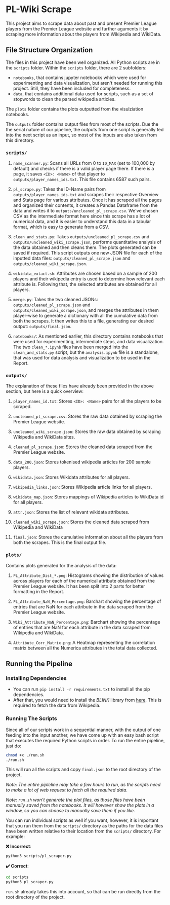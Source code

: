 # PL-Wiki Scrape

This project aims to scrape data about past and present Premier League players from the Premier League website and further aguments it by scraping more information about the players from Wikipedia and WikiData.

## File Structure Organization

The files in this project have been well organized. All Python scripts are in the `scripts` folder. Within the `scripts` folder, there are 2 subfolders:
- `notebooks`, that contains jupyter notebooks which were used for experimenting and data visualization, but aren't needed for running this project. Still, they have been included for completeness.
- `data`, that contains additional data used for scripts, such as a set of stopwords to clean the parsed wikipedia articles.

The `plots` folder contains the plots outputted from the visulziation notebooks.

The `outputs` folder contains output files from most of the scripts. Due the the serial nature of our pipeline, the outputs from one script is generally fed into the next script as an input, so most of the inputs are also taken from this directory.

### `scripts/`

1. `name_scanner.py`: Scans all URLs from 0 to `ID_MAX` (set to 100,000 by default) and checks if there is a valid player page there. If there is a page, it saves `<ID>: <Name>` of that player to `outputs/player_names_ids.txt`. This file contains 6587 such pairs.

2. `pl_scrape.py`: Takes the ID-Name pairs from `outputs/player_names_ids.txt` and scrapes their respective Overview and Stats page for various attributes. Once it has scraped all the pages and organized their contents, it creates a Pandas Dataframe from the data and writes it to `outputs/uncleaned_pl_scrape.csv`. We've chosen CSV as the intermediate format here since this scrape has a lot of numerical data, and it is easier to understand this data in a tabular format, which is easy to generate from a CSV.

3. `clean_and_stats.py`: Takes `outputs/uncleaned_pl_scrape.csv` and `outputs/uncleaned_wiki_scrape.json`, performs quantitative analysis of the data obtained and then cleans them. The plots generated can be saved if required. This script outputs one new JSON file for each of the inputted data files: `outputs/cleaned_pl_scrape.json` and `outputs/cleaned_wiki_scrape.json`.

4. `wikidata_extact.sh`: Attributes are chosen based on a sample of 200 players and their wikipedia entry is used to determine how relevant each attribute is. Following that, the selected attributes are obtained for all players.

5. `merge.py`: Takes the two cleaned JSONs: `outputs/cleaned_pl_scrape.json` and `outputs/cleaned_wiki_scrape.json`, and merges the attributes in them player-wise to generate a dictionary with all the cumulative data from both the scrapes. It then writes this to a file, generating our desired output: `outputs/final.json`.

6. `notebooks/`: As mentioned earlier, this directory contains notebooks that were used for experimenting, intermediate steps, and data visualization. The two `clean_*.ipynb` files have been merged into the `clean_and_stats.py` script, but the `analysis.ipynb` file is a standalone, that was used for data analysis and visualization to be used in the Report.

### `outputs/`

The explanation of these files have already been provided in the above section, but here is a quick overview:

1. `player_names_id.txt`: Stores `<ID>: <Name>` pairs for all the players to be scraped.

2. `uncleaned_pl_scrape.csv`: Stores the raw data obtained by scraping the Premier League website.

3. `uncleaned_wiki_scrape.json`: Stores the raw data obtained by scraping Wikipedia and WikiData sites.

4. `cleaned_pl_scrape.json`: Stores the cleaned data scraped from the Premier League website.

5. `data_200.json`: Stores tokenised wikipedia articles for 200 sample players.

6. `wikidata.json`: Stores Wikidata attributes for all players.

7. `wikipedia_links.json`: Stores Wikipedia article links for all players.

8. `wikidata_map.json`: Stores mappings of Wikipedia articles to WikiData id for all players.

9. `attr.json`: Stores the list of relevant wikidata attributes.

10. `cleaned_wiki_scrape.json`: Stores the cleaned data scraped from Wikipedia and WikiData

11. `final.json`: Stores the cumulative information about all the players from both the scrapes. This is the final output file.

### `plots/`

Contains plots generated for the analysis of the data:

1. `PL_Attribute_Dist_*.png`: Histograms showing the distribution of values across players for each of the numerical attribute obtained from the Premier League website. It has been split into 2 parts for better formatting in the Report.

2. `PL_Attribute_NaN_Percentage.png`: Barchart showing the percentage of entries that are NaN for each attribute in the data scraped from the Premier League website.

3. `Wiki_Attribute_NaN_Percentage.png`: Barchart showing the percentage of entries that are NaN for each attribute in the data scraped from Wikipedia and WikiData.

4. `Attribute_Corr_Matrix.png`: A Heatmap representing the correlation matrix between all the Numerica attributes in the total data collected.

## Running the Pipeline

### Installing Dependencies
- You can run `pip install -r requirements.txt` to install all the pip dependencies.
- After that, you would need to install the *BLINK* library from [here](https://github.com/facebookresearch/BLINK). This is required to fetch the data from Wikipedia.

### Running The Scripts
Since all of our scripts work in a sequential manner, with the output of one feeding into the input another, we have come up with an easy bash script that executes the required Python scripts in order. To run the entire pipeline, just do:

```bash
chmod +x ./run.sh
./run.sh
```

This will run all the scripts and copy `final.json` to the root directory of the project.

*Note: The entire pipleline may take a few hours to run, as the scripts need to make a lot of web request to fetch all the required data.*

*Note: `run.sh` won't generate the plot files, as those files have been manually saved from the notebooks. It will however show the plots in a window, so you can choose to manually save them if you like.*

You can run individual scripts as well if you want, however, it is important that you run them from the `scripts/` directory as the paths for the data files have been written relative to their location from the `scripts/` directory. For example:

**❌ Incorrect**:
```bash
python3 scripts/pl_scraper.py
```

**✔️ Correct**:
```bash
cd scripts
python3 pl_scraper.py
```

`run.sh` already takes this into account, so that can be run directly from the root directory of the project. 
